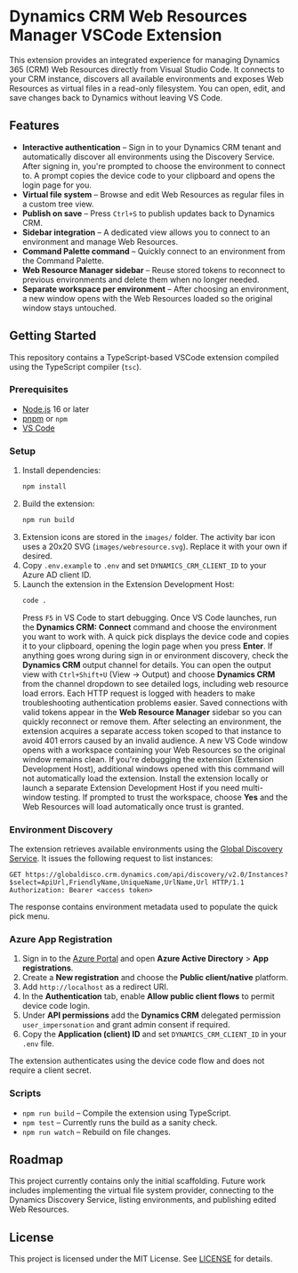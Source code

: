 # Dynamics CRM Web Resources Manager VSCode Extension

This extension provides an integrated experience for managing Dynamics 365 (CRM) Web Resources directly from Visual Studio Code. It connects to your CRM instance, discovers all available environments and exposes Web Resources as virtual files in a read-only filesystem. You can open, edit, and save changes back to Dynamics without leaving VS Code.

## Features

- **Interactive authentication** – Sign in to your Dynamics CRM tenant and automatically discover all environments using the Discovery Service. After signing in, you're prompted to choose the environment to connect to. A prompt copies the device code to your clipboard and opens the login page for you.
- **Virtual file system** – Browse and edit Web Resources as regular files in a custom tree view.
- **Publish on save** – Press `Ctrl+S` to publish updates back to Dynamics CRM.
- **Sidebar integration** – A dedicated view allows you to connect to an environment and manage Web Resources.
- **Command Palette command** – Quickly connect to an environment from the Command Palette.
- **Web Resource Manager sidebar** – Reuse stored tokens to reconnect to previous environments and delete them when no longer needed.
- **Separate workspace per environment** – After choosing an environment, a new window opens with the Web Resources loaded so the original window stays untouched.

## Getting Started

This repository contains a TypeScript-based VSCode extension compiled using the TypeScript compiler (`tsc`).

### Prerequisites

- [Node.js](https://nodejs.org/) 16 or later
- [pnpm](https://pnpm.io/) or `npm`
- [VS Code](https://code.visualstudio.com/)

### Setup

1. Install dependencies:
   ```bash
   npm install
   ```
2. Build the extension:
   ```bash
   npm run build
   ```
3. Extension icons are stored in the `images/` folder. The activity bar icon uses a 20x20 SVG (`images/webresource.svg`). Replace it with your own if desired.
4. Copy `.env.example` to `.env` and set `DYNAMICS_CRM_CLIENT_ID` to your Azure AD client ID.
5. Launch the extension in the Extension Development Host:
   ```bash
   code .
   ```
   Press `F5` in VS Code to start debugging.
   Once VS Code launches, run the **Dynamics CRM: Connect** command and choose
   the environment you want to work with. A quick pick displays the device code
   and copies it to your clipboard, opening the login page when you press
  **Enter**.
  If anything goes wrong during sign in or environment discovery, check the
  **Dynamics CRM** output channel for details.
  You can open the output view with `Ctrl+Shift+U` (View → Output) and choose
  **Dynamics CRM** from the channel dropdown to see detailed logs, including web
  resource load errors. Each HTTP request is logged with headers to make
  troubleshooting authentication problems easier.
  Saved connections with valid tokens appear in the **Web Resource Manager** sidebar so you can quickly reconnect or remove them.
  After selecting an environment, the extension acquires a separate access token scoped to that instance to avoid 401 errors caused by an invalid audience.
  A new VS Code window opens with a workspace containing your Web Resources so the original window remains clean.
  If you're debugging the extension (Extension Development Host), additional windows opened with this command will not automatically load the extension.
  Install the extension locally or launch a separate Extension Development Host if you need multi-window testing.
  If prompted to trust the workspace, choose **Yes** and the Web Resources will load automatically once trust is granted.

### Environment Discovery

The extension retrieves available environments using the [Global Discovery Service](https://learn.microsoft.com/en-us/power-apps/developer/data-platform/discovery-service).
It issues the following request to list instances:

```http
GET https://globaldisco.crm.dynamics.com/api/discovery/v2.0/Instances?$select=ApiUrl,FriendlyName,UniqueName,UrlName,Url HTTP/1.1
Authorization: Bearer <access token>
```

The response contains environment metadata used to populate the quick pick menu.

### Azure App Registration

1. Sign in to the [Azure Portal](https://portal.azure.com/) and open **Azure Active Directory** > **App registrations**.
2. Create a **New registration** and choose the **Public client/native** platform.
3. Add `http://localhost` as a redirect URI.
4. In the **Authentication** tab, enable **Allow public client flows** to permit device code login.
5. Under **API permissions** add the **Dynamics CRM** delegated permission `user_impersonation` and grant admin consent if required.
6. Copy the **Application (client) ID** and set `DYNAMICS_CRM_CLIENT_ID` in your `.env` file.

The extension authenticates using the device code flow and does not require a client secret.

### Scripts

- `npm run build` – Compile the extension using TypeScript.
- `npm test` – Currently runs the build as a sanity check.
- `npm run watch` – Rebuild on file changes.

## Roadmap

This project currently contains only the initial scaffolding. Future work includes implementing the virtual file system provider, connecting to the Dynamics Discovery Service, listing environments, and publishing edited Web Resources.

## License

This project is licensed under the MIT License. See [LICENSE](LICENSE) for details.
